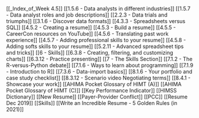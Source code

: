 [[_Index_of_Week 4.5]]
[[1.5.6 - Data analysts in different industries]]
[[1.5.7 - Data analyst roles and job descriptions]]
[[2.2.3 - Data trials and triumphs]]
[[3.1.6 - Discover data formats]]
[[4.3.3 - Spreadsheets versus SQL]]
[[4.5.2 - Creating a resume]]
[[4.5.3 - Build a resume]]
[[4.5.5 - CareerCon resources on YouTube]]
[[4.5.6 - Translating past work experience]]
[[4.5.7 - Adding professional skills to your resume]]
[[4.5.8 - Adding softs skills to your resume]]
[[5.2.11 - Advanced spreadsheet tips and tricks]]
[[6 - Skills]]
[[6.3.8 - Creating, filtering, and customizing charts]]
[[6.3.12 - Practice presenting]]
[[7 - The Skills Section]]
[[7.1.2 - The R-versus-Python debate]]
[[7.1.6 - Ways to learn about programming]]
[[7.1.9 - Introduction to R]]
[[7.3.6 - Data-import basics]]
[[8.1.6 - Your portfolio and case study checklist]]
[[8.3.12 - Scenario video Negotiating terms]]
[[8.4.1 - Showcase your work]]
[[AHIMA Pocket Glossary of HIMT (A)]]
[[AHIMA Pocket Glossary of HIMT (C)]]
[[Key Performance Indicator]]
[[HIMSS Dictionary]]
[[New Resume]]
[[Payer-Provider Conflict]]
[[PCC]]
[[Resume Dec 2019]]
[[Skills]]
[[Write an Incredible Resume - 5 Golden Rules (in 2021)]]